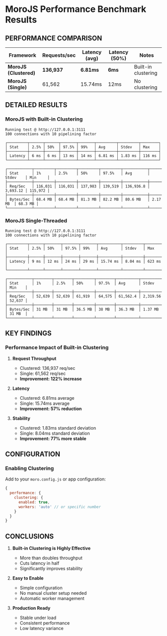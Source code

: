 # MoroJS Performance Benchmark Results

## PERFORMANCE COMPARISON

| Framework | Requests/sec | Latency (avg) | Latency (50%) | Notes |
|-----------|--------------|---------------|---------------|--------|
| **MoroJS (Clustered)** | **136,937** | **6.81ms** | **6ms** | Built-in clustering |
| **MoroJS (Single)** | 61,562 | 15.74ms | 12ms | No clustering |

## DETAILED RESULTS

### MoroJS with Built-in Clustering
```
Running test @ http://127.0.0.1:3111
100 connections with 10 pipelining factor

┌─────────┬──────┬──────┬───────┬───────┬─────────┬─────────┬────────┐
│ Stat    │ 2.5% │ 50%  │ 97.5% │ 99%   │ Avg     │ Stdev   │ Max    │
├─────────┼──────┼──────┼───────┼───────┼─────────┼─────────┼────────┤
│ Latency │ 6 ms │ 6 ms │ 13 ms │ 14 ms │ 6.81 ms │ 1.83 ms │ 116 ms │
└─────────┴──────┴──────┴───────┴───────┴─────────┴─────────┴────────┘

┌───────────┬─────────┬─────────┬─────────┬─────────┬───────────┬──────────┬─────────┐
│ Stat      │ 1%      │ 2.5%    │ 50%     │ 97.5%   │ Avg       │ Stdev    │ Min     │
├───────────┼─────────┼─────────┼─────────┼─────────┼───────────┼──────────┼─────────┤
│ Req/Sec   │ 116,031 │ 116,031 │ 137,983 │ 139,519 │ 136,936.8 │ 3,693.12 │ 115,972 │
├───────────┼─────────┼─────────┼─────────┼─────────┼───────────┼──────────┼─────────┤
│ Bytes/Sec │ 68.4 MB │ 68.4 MB │ 81.3 MB │ 82.2 MB │ 80.6 MB   │ 2.17 MB  │ 68.3 MB │
└───────────┴─────────┴─────────┴─────────┴─────────┴───────────┴──────────┴─────────┘
```

### MoroJS Single-Threaded
```
Running test @ http://127.0.0.1:3111
100 connections with 10 pipelining factor

┌─────────┬──────┬───────┬───────┬───────┬──────────┬─────────┬────────┐
│ Stat    │ 2.5% │ 50%   │ 97.5% │ 99%   │ Avg      │ Stdev   │ Max    │
├─────────┼──────┼───────┼───────┼───────┼──────────┼─────────┼────────┤
│ Latency │ 9 ms │ 12 ms │ 24 ms │ 29 ms │ 15.74 ms │ 8.04 ms │ 623 ms │
└─────────┴──────┴───────┴───────┴───────┴──────────┴─────────┴────────┘

┌───────────┬────────┬────────┬─────────┬────────┬──────────┬──────────┬────────┐
│ Stat      │ 1%     │ 2.5%   │ 50%     │ 97.5%  │ Avg      │ Stdev    │ Min    │
├───────────┼────────┼────────┼─────────┼────────┼──────────┼──────────┼────────┤
│ Req/Sec   │ 52,639 │ 52,639 │ 61,919  │ 64,575 │ 61,562.4 │ 2,319.56 │ 52,637 │
├───────────┼────────┼────────┼─────────┼────────┼──────────┼──────────┼────────┤
│ Bytes/Sec │ 31 MB  │ 31 MB  │ 36.5 MB │ 38 MB  │ 36.3 MB  │ 1.37 MB  │ 31 MB  │
└───────────┴────────┴────────┴─────────┴────────┴──────────┴──────────┴────────┘
```

## KEY FINDINGS

### Performance Impact of Built-in Clustering

1. **Request Throughput**
   - Clustered: 136,937 req/sec
   - Single: 61,562 req/sec
   - **Improvement: 122% increase**

2. **Latency**
   - Clustered: 6.81ms average
   - Single: 15.74ms average
   - **Improvement: 57% reduction**

3. **Stability**
   - Clustered: 1.83ms standard deviation
   - Single: 8.04ms standard deviation
   - **Improvement: 77% more stable**

## CONFIGURATION

### Enabling Clustering
Add to your `moro.config.js` or app configuration:
```javascript
{
  performance: {
    clustering: {
      enabled: true,
      workers: 'auto' // or specific number
    }
  }
}
```

## CONCLUSIONS

1. **Built-in Clustering is Highly Effective**
   - More than doubles throughput
   - Cuts latency in half
   - Significantly improves stability

2. **Easy to Enable**
   - Simple configuration
   - No manual cluster setup needed
   - Automatic worker management

3. **Production Ready**
   - Stable under load
   - Consistent performance
   - Low latency variance